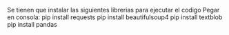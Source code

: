 Se tienen que instalar las siguientes librerias para ejecutar el codigo
Pegar en consola:
pip install requests
pip install beautifulsoup4
pip install textblob
pip install pandas
